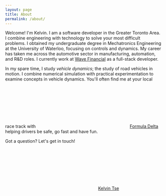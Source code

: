 ```yaml
---
layout: page
title: About
permalink: /about/
---
```


Welcome! I'm Kelvin. I am a software developer in the Greater Toronto Area. I
combine engineering with technology to solve your most difficult problems. I
obtained my undergraduate degree in Mechatronics Engineering at the
University of Waterloo, focusing on controls and dynamics. My career has
taken me across the automotive sector in manufacturing, automation, and R&D
roles. I currently work at [Wave Financial](https://www.waveapps.com/) as a
full-stack developer.

In my spare time, I study _vehicle dynamics_; the study of road vehicles in
motion. I combine numerical simulation with practical experimentation to
examine concepts in vehicle dynamics. You'll often find me at your local race
track with <a href="https://www.facebook.com/FormulaDeltaConsult"><svg
class="svg-icon"><use
xlink:href="/assets/minima-social-icons.svg#facebook"></use></svg><span
class="username">Formula Delta</span></a> helping drivers be safe, go fast
and have fun.

Got a question? Let's get in touch!
<a href="https://www.linkedin.com/in/ktse/"><svg class="svg-icon"><use
xlink:href="/assets/minima-social-icons.svg#linkedin"></use></svg><span
class="username">Kelvin Tse</span>
